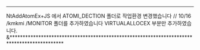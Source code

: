 ********************************************************************************************
NtAddAtomEx+JS 에서 ATOMI_DECTION 폴더로 작업환경 변경했습니다 
// 10/16    /kmkmi /MONITOR 폴더를 추가하였습니다 VIRTUALALLOCEX 부분만 추가하였습니다.
&********************************************************************************************
